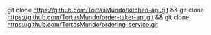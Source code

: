 git clone https://github.com/TortasMundo/kitchen-api.git &&
git clone https://github.com/TortasMundo/order-taker-api.git &&
git clone https://github.com/TortasMundo/ordering-service.git